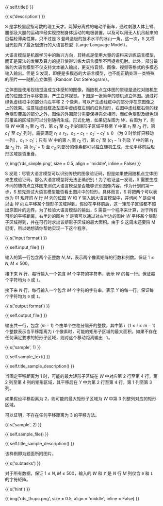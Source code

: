 {{ self.title() }}

{{ s('description') }}

S 是学校里屈指可数的理工天才。两脚分离式的电动平衡车，通过刺激人体上臂、腰部及大腿的运动神经实现控制身体运动的电极装置，以及可以用无人机吊起来的巨幅轻薄柔性屏，只不过是 S 登峰造极的技术水平的冰山一角。这一次，S 又将目光投向了最近很流行的大语言模型（Large Language Model）。

大语言模型是机器学习中的新兴方向，其特点是使用大量的语料来训练语言模型，而正是算法的发展及算力的提升使得训练大语言模型不再捉襟见肘。此外，部分最新的大语言模型不仅支持文本输入输出，更支持音频、图像、视频等格式的多模态输入输出。但是 S 发现，即便是多模态的大语言模型，也不能正确处理一类特殊的图片——随机点立体图（Random Dot Stereogram）。

立体图是使用视错觉造成立体感知的图像，而随机点立体图的原理是通过对随机生成的位图进行平移变换，产生立体视觉。下图是一张简单的随机点立体图。通过将绿色虚线框中的部分向左平移 $2$ 个像素，可以产生虚线框中的部分浮在原图像之上的效果。注意除虚线框及左图中虚线框左侧的红色矩形，右图中虚线框右侧的绿色矩形覆盖的部分之外，图像的外围部分需要保持完全相同，而红色矩形及绿色矩形覆盖的区域则可以分别随机生成。形式化地，如果记左图为 $W$，右图为 $Y$，则将 $W$ 中第 $r_1$ 至 $r_2$ 行，第 $c_1$ 至 $c_2$ 列的矩形子区域平移至 $Y$ 中第 $r_1$ 至 $r_2$ 行，第 $c_1'$ 至 $c_2'$ 列时，需要满足 $r_1\le r_2$，$c_2 - c_1 = c_2'-c_1'\ge 0$ （为 $0$ 时恰好只移动一列），$c_1>c_1'$；只有 $W$ 中的第 $r_1$ 至 $r_2$ 行，第 $c_1'$ 至 $(c_1-1)$ 列及 $Y$ 中的第 $r_1$ 至 $r_2$ 行，第 $(c_2'+1)$ 至 $c_2$ 列部分的像素都可以独立随机生成，无论平移前后矩形区域是否重叠。

{{ img('rds_simple.png', size = 0.5, align = 'middle', inline = False) }}

S 发现：尽管大语言模型可以识别传统的图像验证码，但是如果使用随机点立体图来生成验证码，那么大语言模型将无法正确识别！为了验证这一发现，S 需要生成不同的随机点立体图来测试大语言模型是否能够识别图像内容。作为计划的第一步，S 想先测试大语言模型能否看出图片中的矩形。具体而言，S 将把两个可以表示为 $01$ 矩阵的 $N$ 行 $M$ 列的位图 $W$ 和 $Y$ 输入到大语言模型中，并询问 $Y$ 是否可以由 $W$ 向左平移某个矩形子区域得到。假设在平移前后，这一矩形子区域都不超出原图片的边界。为了检验大语言模型的输出，S 需要一个程序来计算，对于所有可能的平移距离，右半边的图片 $Y$ 是否可以通过对左半边的图片 $W$ 平移某个矩形子区域得到，并在可行时求出该矩形子区域的最大面积。由于 S 这周末还要陪 M 逛街，所以她想请你帮她实现一下这个程序。

{{ s('input format') }}

{{ self.input_file() }}

输入的第一行包含两个正整数 $N, M$，表示两个像素矩阵的行数和列数。保证 $1\le N, M\le 500$。

接下来 $N$ 行，每行输入一个包含 $M$ 个字符的字符串，表示 $W$ 的每一行。保证每个字符均为 `0` 或 `1`。

接下来 $N$ 行，每行输入一个包含 $M$ 个字符的字符串，表示 $Y$ 的每一行。保证每个字符均为 `0` 或 `1`。

{{ s('output format') }}

{{ self.output_file() }}

输出共一行，包含 $(m-1)$ 个由单个空格分隔开的整数，其中第 $i$（$1\le i \le m - 1$）个整数表示当平移距离为 $i$ 个像素时，可能的矩形子区域的最大面积。如果不存在任何满足要求的矩形子区域，则对这个移动距离输出 `-1`。

{{ s('sample', 1) }}

{{ self.sample_text() }}

{{ self.title_sample_description() }}

当固定平移距离为 $1$ 时，可能的最大矩形子区域在 $W$ 中对应第 $2$ 行至第 $4$ 行，第 $2$ 列至第 $4$ 列的矩形区域，其平移后在 $Y$ 中为第 $2$ 行至第 $4$ 行，第 $1$ 列至第 $3$ 列。

如果假设平移距离为 $2$，则可能的最大矩形子区域为 $W$ 中第 $3$ 列整列对应的矩形区域。

可以证明，不存在任何平移距离为 $3$ 的平移方法。

{{ s('sample', 2) }}

{{ self.sample_file() }}

{{ self.title_sample_description() }}

该样例即为题面所附图片。

{{ s('subtasks') }}

对于所有数据，保证 $1\le N, M\le 500$，输入的 $W$ 和 $Y$ 是 $N$ 行 $M$ 列仅含 `0` 和 `1` 的字符矩阵。

{{ s('hint') }}

{{ img('rds_thupc.png', size = 0.5, align = 'middle', inline = False) }}